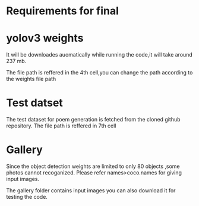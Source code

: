 # Requirements for final
# yolov3 weights
It will be downloades auomatically while running the code,it will take around 237 mb.

The file path is reffered in the 4th cell,you can change the path according to the weights file path
# Test datset
The test dataset for poem generation is fetched from the cloned github repository.
The file path is reffered in 7th cell
# Gallery
Since the object detection weights are limited to only 80 objects ,some photos cannot recoganized.
Please refer names>coco.names for giving input images. 

The gallery folder contains input images you can also download it for testing the code.

